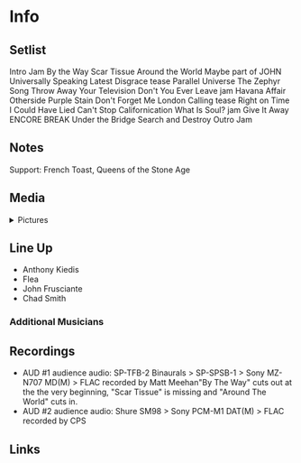 # Info

## Setlist

Intro Jam
By the Way
Scar Tissue
Around the World
Maybe part of JOHN
Universally Speaking
Latest Disgrace tease
Parallel Universe
The Zephyr Song
Throw Away Your Television
Don't You Ever Leave jam
Havana Affair
Otherside
Purple Stain
Don't Forget Me
London Calling tease
Right on Time
I Could Have Lied
Can't Stop
Californication
What Is Soul? jam
Give It Away
ENCORE BREAK
Under the Bridge
Search and Destroy
Outro Jam

## Notes

Support: French Toast, Queens of the Stone Age

## Media 

<details>
  <summary>Pictures</summary>
  <!--<img alt="Setlist" title="Setlist" src="_.jpg" height="200" />-->
</details>

## Line Up

* Anthony Kiedis
* Flea
* John Frusciante
* Chad Smith

### Additional Musicians

## Recordings

* AUD #1 audience audio: SP-TFB-2 Binaurals > SP-SPSB-1 > Sony MZ-N707 MD(M) > FLAC recorded by Matt Meehan"By The Way" cuts out at the the very beginning, "Scar Tissue" is missing and "Around The World" cuts in.  
* AUD #2 audience audio: Shure SM98 > Sony PCM-M1 DAT(M) > FLAC recorded by CPS

## Links


